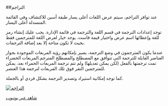 ##التراجم

عند توافر التراجم، سيتم عرض اللغات أعلى يسار طبقة أسبن للاكتشاف وفي القائمة المنسدلة أعلى اليسار. 

توجد إعدادات الترجمة في قسم اللغة والترجمة في قائمة الإدارة. يجب عليك إنشاء رمز للغة وإعطائها اسم عرض واختيار قيمة فاست. يوجد خيار لعرض اللغة للمترجمين فقط بحيث لا تكون متاحة إلا بعد إضافة الترجمات.

عندما يكون المترجمون في وضع الترجمة، يصير بإمكانهم رؤية المربعات الموجودة بجوار العناصر القابلة للترجمة التي تتوافق مع المصطلح والمصطلح المترجم.المربعات الخضراء تمت ترجمتها بالفعل (لكن يمكن تعديلها) ولم تتم ترجمة المربعات الحمراء بعد. يمكن للمترجمين النقر فوق تلك المربعات لترجمة هذا العنصر.

كما توجد إمكانية استيراد وتصدير الترجمة بشكل فردي أو بالجملة.

[![التراجم](/manual/images/Translations.jpg)](https://youtu.be/wGvcfaCnO8Y)

[شاهد عبر يوتيوب](https://youtu.be/wGvcfaCnO8Y)
